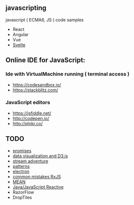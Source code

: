 ## javascripting
javascript ( ECMA6, JS ) code samples
* React
* Angular
* Vue
* [Svelte](https://learn.svelte.dev/tutorial/welcome-to-svelte)

## Online IDE for JavaScript:
### Ide with VirtualMachine running ( terminal access )
* https://codesandbox.io/
* https://stackblitz.com/
### JavaScript editors
* https://jsfiddle.net/
* http://codepen.io/
* http://plnkr.co/


## TODO
* [promises](https://classroom.udacity.com/courses/ud898)
* [data visualization and D3.js](https://classroom.udacity.com/courses/ud507)
* [stream adventure](http://nodeschool.io)
* [patterns](http://largescalejs.ru/)
* [electron](https://egghead.io/lessons/javascript-create-a-hello-world-app-using-electron)
* [common mistakes RxJS](https://egghead.io/courses/save-time-avoiding-common-mistakes-using-rxjs?utm_source=drip&utm_medium=email&utm_content=rxjs-mistakes)
* [MEAN](http://mean.io)
* [Java/JavaScript Reactive](http://reactivex.io/)
* RazorFlow
* DropTiles
